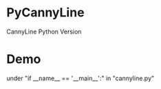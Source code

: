 # PyCannyLine
CannyLine Python Version

#  Demo
under "if \_\_name__ == '\_\_main\_\_':" in "cannyline.py"
